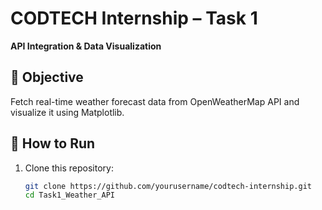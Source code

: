 # CODTECH Internship – Task 1  
**API Integration & Data Visualization**

## 🔹 Objective
Fetch real-time weather forecast data from OpenWeatherMap API and visualize it using Matplotlib.

## 🔹 How to Run
1. Clone this repository:
   ```bash
   git clone https://github.com/yourusername/codtech-internship.git
   cd Task1_Weather_API
